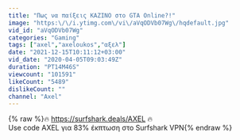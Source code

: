 ```yaml
---
title: "Πως να παίξεις ΚΑΖΙΝΟ στο GTA Online?!"
image: "https:\/\/i.ytimg.com\/vi\/aVqODVb07Wg\/hqdefault.jpg"
vid_id: "aVqODVb07Wg"
categories: "Gaming"
tags: ["axel","axeloukos","αξελ"]
date: "2021-12-15T10:11:12+03:00"
vid_date: "2020-04-05T09:03:49Z"
duration: "PT14M46S"
viewcount: "101591"
likeCount: "5489"
dislikeCount: ""
channel: "Axel"
---
```

{% raw %}🔥 <a rel="nofollow" target="blank" href="https://surfshark.deals/AXEL">https://surfshark.deals/AXEL</a> 🔥<br />Use code AXEL για 83% έκπτωση στο Surfshark VPN{% endraw %}
